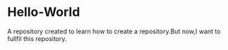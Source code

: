 # Hello-World
A repository created to learn how to create a repository.But now,I want to fullfil this repository.
